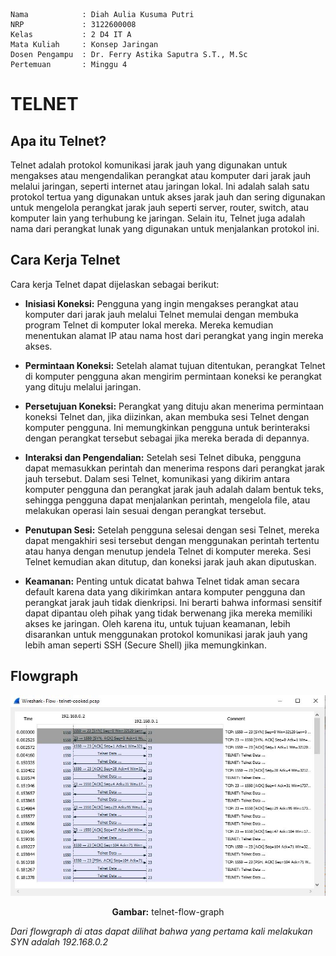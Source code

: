     Nama            : Diah Aulia Kusuma Putri
    NRP             : 3122600008
    Kelas           : 2 D4 IT A
    Mata Kuliah     : Konsep Jaringan
    Dosen Pengampu  : Dr. Ferry Astika Saputra S.T., M.Sc
    Pertemuan       : Minggu 4

# TELNET

## **Apa itu Telnet?**

Telnet adalah protokol komunikasi jarak jauh yang digunakan untuk mengakses atau mengendalikan perangkat atau komputer dari jarak jauh melalui jaringan, seperti internet atau jaringan lokal. Ini adalah salah satu protokol tertua yang digunakan untuk akses jarak jauh dan sering digunakan untuk mengelola perangkat jarak jauh seperti server, router, switch, atau komputer lain yang terhubung ke jaringan. Selain itu, Telnet juga adalah nama dari perangkat lunak yang digunakan untuk menjalankan protokol ini.

## **Cara Kerja Telnet**

Cara kerja Telnet dapat dijelaskan sebagai berikut:

- **Inisiasi Koneksi:** Pengguna yang ingin mengakses perangkat atau komputer dari jarak jauh melalui Telnet memulai dengan membuka program Telnet di komputer lokal mereka. Mereka kemudian menentukan alamat IP atau nama host dari perangkat yang ingin mereka akses.

- **Permintaan Koneksi:** Setelah alamat tujuan ditentukan, perangkat Telnet di komputer pengguna akan mengirim permintaan koneksi ke perangkat yang dituju melalui jaringan.

- **Persetujuan Koneksi:** Perangkat yang dituju akan menerima permintaan koneksi Telnet dan, jika diizinkan, akan membuka sesi Telnet dengan komputer pengguna. Ini memungkinkan pengguna untuk berinteraksi dengan perangkat tersebut sebagai jika mereka berada di depannya.

- **Interaksi dan Pengendalian:** Setelah sesi Telnet dibuka, pengguna dapat memasukkan perintah dan menerima respons dari perangkat jarak jauh tersebut. Dalam sesi Telnet, komunikasi yang dikirim antara komputer pengguna dan perangkat jarak jauh adalah dalam bentuk teks, sehingga pengguna dapat menjalankan perintah, mengelola file, atau melakukan operasi lain sesuai dengan perangkat tersebut.

- **Penutupan Sesi:** Setelah pengguna selesai dengan sesi Telnet, mereka dapat mengakhiri sesi tersebut dengan menggunakan perintah tertentu atau hanya dengan menutup jendela Telnet di komputer mereka. Sesi Telnet kemudian akan ditutup, dan koneksi jarak jauh akan diputuskan.

- **Keamanan:** Penting untuk dicatat bahwa Telnet tidak aman secara default karena data yang dikirimkan antara komputer pengguna dan perangkat jarak jauh tidak dienkripsi. Ini berarti bahwa informasi sensitif dapat dipantau oleh pihak yang tidak berwenang jika mereka memiliki akses ke jaringan. Oleh karena itu, untuk tujuan keamanan, lebih disarankan untuk menggunakan protokol komunikasi jarak jauh yang lebih aman seperti SSH (Secure Shell) jika memungkinkan.

## Flowgraph

<div align="center">
<img src="assets//telnet-flow-graph.JPG">
<p><strong>Gambar:</strong> telnet-flow-graph</p>
</div>

_Dari flowgraph di atas dapat dilihat bahwa yang pertama kali melakukan SYN adalah 192.168.0.2_

